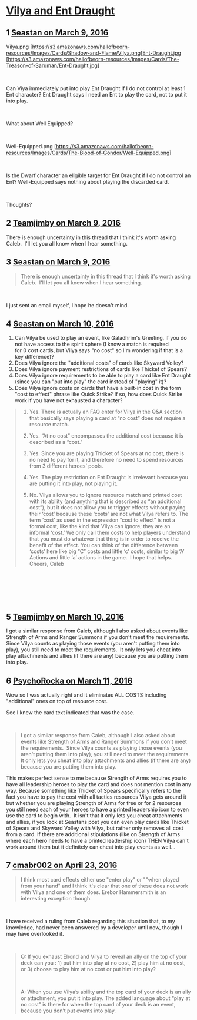 # [Vilya and Ent Draught](https://community.fantasyflightgames.com/topic/204958-vilya-and-ent-draught/)

## 1 [Seastan on March 9, 2016](https://community.fantasyflightgames.com/topic/204958-vilya-and-ent-draught/?do=findComment&comment=2091689)

Vilya.png [https://s3.amazonaws.com/hallofbeorn-resources/Images/Cards/Shadow-and-Flame/Vilya.png]Ent-Draught.jpg [https://s3.amazonaws.com/hallofbeorn-resources/Images/Cards/The-Treason-of-Saruman/Ent-Draught.jpg]

 

Can Viya immediately put into play Ent Draught if I do not control at least 1 Ent character? Ent Draught says I need an Ent to play the card, not to put it into play.

 

What about Well Equipped?

 

Well-Equipped.png [https://s3.amazonaws.com/hallofbeorn-resources/Images/Cards/The-Blood-of-Gondor/Well-Equipped.png]

 

Is the Dwarf character an eligible target for Ent Draught if I do not control an Ent? Well-Equipped says nothing about playing the discarded card.

 

Thoughts?

## 2 [Teamjimby on March 9, 2016](https://community.fantasyflightgames.com/topic/204958-vilya-and-ent-draught/?do=findComment&comment=2092947)

There is enough uncertainty in this thread that I think it's worth asking Caleb.  I'll let you all know when I hear something.

## 3 [Seastan on March 9, 2016](https://community.fantasyflightgames.com/topic/204958-vilya-and-ent-draught/?do=findComment&comment=2093078)

> There is enough uncertainty in this thread that I think it's worth asking Caleb.  I'll let you all know when I hear something.

 

I just sent an email myself, I hope he doesn't mind.

## 4 [Seastan on March 10, 2016](https://community.fantasyflightgames.com/topic/204958-vilya-and-ent-draught/?do=findComment&comment=2094740)

1. Can Vilya be used to play an event, like Galadhrim's Greeting, if you do not have access to the spirit sphere (I know a match is required for 0 cost cards, but Vilya says "no cost" so I'm wondering if that is a key difference)?
 
2. Does Vilya ignore the "additional costs" of cards like Skyward Volley?
 
3. Does Vilya ignore payment restrictions of cards like Thicket of Spears?
 
4. Does Vilya ignore requirements to be able to play a card like Ent Draught (since you can "put into play" the card instead of "playing" it)?
 
5. Does Vilya ignore costs on cards that have a built-in cost in the form "cost to effect" phrase like Quick Strike? If so, how does Quick Strike work if you have not exhausted a character?
 
 
 

> 1. Yes. There is actually an FAQ enter for Vilya in the Q&A section that basically says playing a card at “no cost” does not require a resource match.
> 
> 2. Yes. “At no cost” encompasses the additional cost because it is described as a “cost."
> 3. Yes. Since you are playing Thicket of Spears at no cost, there is no need to pay for it, and therefore no need to spend resources from 3 different heroes’ pools.
> 4. Yes. The play restriction on Ent Draught is irrelevant because you are putting it into play, not playing it.
> 5. No. Vilya allows you to ignore resource match and printed cost with its ability (and anything that is described as “an additional cost”), but it does not allow you to trigger effects without paying their ‘cost’ because these ‘costs’ are not what Vilya refers to. The term ‘cost’ as used in the expression “cost to effect” is not a formal cost, like the kind that Vilya can ignore; they are an informal ‘cost.’ We only call them costs to help players understand that you must do whatever that thing is in order to receive the benefit of the effect. You can think of the difference between ‘costs’ here like big “C” costs and little ‘c’ costs, similar to big ‘A’ Actions and little ‘a’ actions in the game. 
> I hope that helps.
> Cheers,
> Caleb

 

 

 

## 5 [Teamjimby on March 10, 2016](https://community.fantasyflightgames.com/topic/204958-vilya-and-ent-draught/?do=findComment&comment=2094773)

I got a similar response from Caleb, although I also asked about events like Strength of Arms and Ranger Summons if you don't meet the requirements.  Since Vilya counts as playing those events (you aren't putting them into play), you still need to meet the requirements.  It only lets you cheat into play attachments and allies (if there are any) because you are putting them into play.

## 6 [PsychoRocka on March 11, 2016](https://community.fantasyflightgames.com/topic/204958-vilya-and-ent-draught/?do=findComment&comment=2095408)

Wow so I was actually right and it eliminates ALL COSTS including "additional" ones on top of resource cost. 

See I knew the card text indicated that was the case.

 

> I got a similar response from Caleb, although I also asked about events like Strength of Arms and Ranger Summons if you don't meet the requirements.  Since Vilya counts as playing those events (you aren't putting them into play), you still need to meet the requirements.  It only lets you cheat into play attachments and allies (if there are any) because you are putting them into play.

This makes perfect sense to me because Strength of Arms requires you to have all leadership heroes to play the card and does not mention cost in any way. Because something like Thicket of Spears specifically refers to the fact you have to pay the cost with all tactics resources Vilya gets around it but whether you are playing Strength of Arms for free or for 2 resources you still need each of your heroes to have a printed leadership icon to even use the card to begin with. 
It isn't that it only lets you cheat attachments and allies, if you look at Seastans post you can even play cards like Thicket of Spears and Skyward Volley with Vilya, but rather only removes all cost from a card. If there are additional stipulations (like on Strength of Arms where each hero needs to have a printed leadership icon) THEN Vilya can't work around them but it definitely can cheat into play events as well...

## 7 [cmabr002 on April 23, 2016](https://community.fantasyflightgames.com/topic/204958-vilya-and-ent-draught/?do=findComment&comment=2183345)

> I think most card effects either use "enter play" or ""when played from your hand" and I think it's clear that one of these does not work with Vilya and one of them does. Erebor Hammersmith is an interesting exception though.

 

I have received a ruling from Caleb regarding this situation that, to my knowledge, had never been answered by a developer until now, though I may have overlooked it.

 

> Q: If you exhaust Elrond and Vilya to reveal an ally on the top of your deck can you : 1) put him into play at no cost, 2) play him at no cost, or 3) choose to play him at no cost or put him into play?
> 
>  
> 
> A: When you use Vilya’s ability and the top card of your deck is an ally or attachment, you put it into play. The added language about “play at no cost” is there for when the top card of your deck is an event, because you don’t put events into play.

